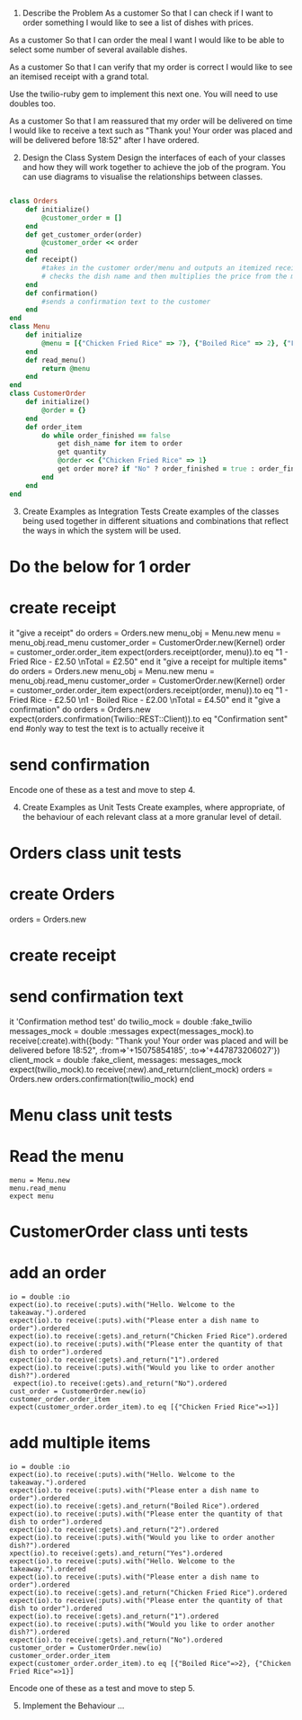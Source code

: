 1. Describe the Problem
As a customer
So that I can check if I want to order something
I would like to see a list of dishes with prices.

As a customer
So that I can order the meal I want
I would like to be able to select some number of several available dishes.

As a customer
So that I can verify that my order is correct
I would like to see an itemised receipt with a grand total.

Use the twilio-ruby gem to implement this next one. You will need to use doubles too.

As a customer
So that I am reassured that my order will be delivered on time
I would like to receive a text such as "Thank you! Your order was placed and will be delivered before 18:52" after I have ordered.

2. Design the Class System
Design the interfaces of each of your classes and how they will work together to achieve the job of the program. You can use diagrams to visualise the relationships between classes.

```ruby

class Orders
    def initialize()
        @customer_order = []
    end
    def get_customer_order(order)
        @customer_order << order
    end
    def receipt()
        #takes in the customer order/menu and outputs an itemized receipt
        # checks the dish name and then multiplies the price from the menu by the quantity on the customer order
    end
    def confirmation()
        #sends a confirmation text to the customer
    end
end
class Menu
    def initialize
        @menu = [{"Chicken Fried Rice" => 7}, {"Boiled Rice" => 2}, {"Fried Rice" => 2.50}]
    end
    def read_menu()
        return @menu
    end
end
class CustomerOrder
    def initialize()
        @order = {}     
    end
    def order_item
        do while order_finished == false
            get dish_name for item to order
            get quantity
            @order << {"Chicken Fried Rice" => 1}
            get order more? if "No" ? order_finished = true : order_finished = false
        end
    end
end

```

3. Create Examples as Integration Tests
Create examples of the classes being used together in different situations and combinations that reflect the ways in which the system will be used.

# Do the below for 1 order

# create receipt
it "give a receipt" do
    orders = Orders.new
    menu_obj = Menu.new
    menu = menu_obj.read_menu
    customer_order = CustomerOrder.new(Kernel)
    order = customer_order.order_item
    expect(orders.receipt(order, menu)).to eq "1 - Fried Rice - £2.50 \nTotal = £2.50"
end
it "give a receipt for multiple items" do
    orders = Orders.new
    menu_obj = Menu.new
    menu = menu_obj.read_menu
    customer_order = CustomerOrder.new(Kernel)
    order = customer_order.order_item
    expect(orders.receipt(order, menu)).to eq "1 - Fried Rice - £2.50 \n1 - Boiled Rice - £2.00 \nTotal = £4.50"
end
it "give a confirmation" do
     orders = Orders.new
    expect(orders.confirmation(Twilio::REST::Client)).to eq "Confirmation sent"
end #only way to test the text is to actually receive it

# send confirmation


Encode one of these as a test and move to step 4.

4. Create Examples as Unit Tests
Create examples, where appropriate, of the behaviour of each relevant class at a more granular level of detail.

# Orders class unit tests
# create Orders
orders = Orders.new

# create receipt

# send confirmation text
it 'Confirmation method test' do
    twilio_mock = double :fake_twilio
    messages_mock = double :messages
    expect(messages_mock).to receive(:create).with({body: "Thank you! Your order was placed and will be delivered before 18:52", :from=>'+15075854185', :to=>'+447873206027'})
    client_mock = double :fake_client, messages: messages_mock
    expect(twilio_mock).to receive(:new).and_return(client_mock)
    orders = Orders.new
    orders.confirmation(twilio_mock)
 end
# Menu class unit tests

# Read the menu
    menu = Menu.new
    menu.read_menu
    expect menu

# CustomerOrder class unti tests

# add an order
    io = double :io
    expect(io).to receive(:puts).with("Hello. Welcome to the takeaway.").ordered
    expect(io).to receive(:puts).with("Please enter a dish name to order").ordered
    expect(io).to receive(:gets).and_return("Chicken Fried Rice").ordered
    expect(io).to receive(:puts).with("Please enter the quantity of that dish to order").ordered
    expect(io).to receive(:gets).and_return("1").ordered
    expect(io).to receive(:puts).with("Would you like to order another dish?").ordered
     expect(io).to receive(:gets).and_return("No").ordered
    cust_order = CustomerOrder.new(io)
    customer_order.order_item
    expect(customer_order.order_item).to eq [{"Chicken Fried Rice"=>1}]
# add multiple items
    io = double :io
    expect(io).to receive(:puts).with("Hello. Welcome to the takeaway.").ordered
    expect(io).to receive(:puts).with("Please enter a dish name to order").ordered
    expect(io).to receive(:gets).and_return("Boiled Rice").ordered
    expect(io).to receive(:puts).with("Please enter the quantity of that dish to order").ordered
    expect(io).to receive(:gets).and_return("2").ordered
    expect(io).to receive(:puts).with("Would you like to order another dish?").ordered
    xpect(io).to receive(:gets).and_return("Yes").ordered
    expect(io).to receive(:puts).with("Hello. Welcome to the takeaway.").ordered
    expect(io).to receive(:puts).with("Please enter a dish name to order").ordered
    expect(io).to receive(:gets).and_return("Chicken Fried Rice").ordered
    expect(io).to receive(:puts).with("Please enter the quantity of that dish to order").ordered
    expect(io).to receive(:gets).and_return("1").ordered
    expect(io).to receive(:puts).with("Would you like to order another dish?").ordered
    expect(io).to receive(:gets).and_return("No").ordered
    customer_order = CustomerOrder.new(io)
    customer_order.order_item
    expect(customer_order.order_item).to eq [{"Boiled Rice"=>2}, {"Chicken Fried Rice"=>1}]

Encode one of these as a test and move to step 5.

5. Implement the Behaviour
...